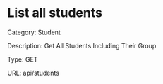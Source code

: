 # List all students

Category: Student

Description: Get All Students Including Their Group

Type: GET

URL: api/students
